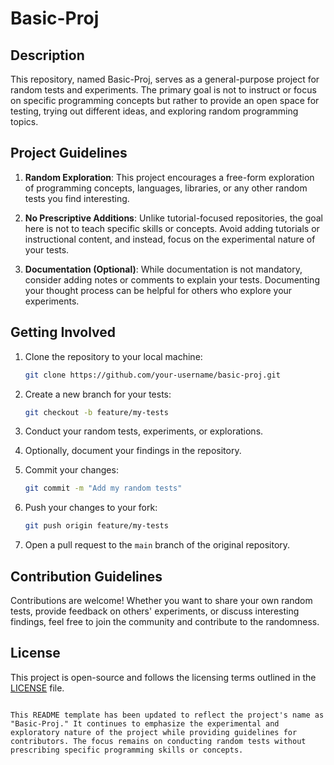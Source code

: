 # Basic-Proj

## Description

This repository, named Basic-Proj, serves as a general-purpose project for random tests and experiments. The primary goal is not to instruct or focus on specific programming concepts but rather to provide an open space for testing, trying out different ideas, and exploring random programming topics.

## Project Guidelines

1. **Random Exploration**: This project encourages a free-form exploration of programming concepts, languages, libraries, or any other random tests you find interesting.

2. **No Prescriptive Additions**: Unlike tutorial-focused repositories, the goal here is not to teach specific skills or concepts. Avoid adding tutorials or instructional content, and instead, focus on the experimental nature of your tests.

3. **Documentation (Optional)**: While documentation is not mandatory, consider adding notes or comments to explain your tests. Documenting your thought process can be helpful for others who explore your experiments.

## Getting Involved

1. Clone the repository to your local machine:
   ```bash
   git clone https://github.com/your-username/basic-proj.git
   ```

2. Create a new branch for your tests:
   ```bash
   git checkout -b feature/my-tests
   ```

3. Conduct your random tests, experiments, or explorations.

4. Optionally, document your findings in the repository.

5. Commit your changes:
   ```bash
   git commit -m "Add my random tests"
   ```

6. Push your changes to your fork:
   ```bash
   git push origin feature/my-tests
   ```

7. Open a pull request to the `main` branch of the original repository.

## Contribution Guidelines

Contributions are welcome! Whether you want to share your own random tests, provide feedback on others' experiments, or discuss interesting findings, feel free to join the community and contribute to the randomness.

## License

This project is open-source and follows the licensing terms outlined in the [LICENSE](LICENSE) file.
```

This README template has been updated to reflect the project's name as "Basic-Proj." It continues to emphasize the experimental and exploratory nature of the project while providing guidelines for contributors. The focus remains on conducting random tests without prescribing specific programming skills or concepts.
